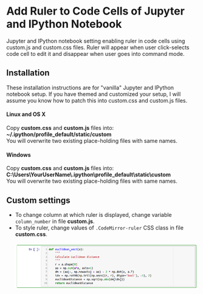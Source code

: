 # Add Ruler to Code Cells of Jupyter and IPython Notebook

Jupyter and IPython notebook setting enabling ruler in code cells using custom.js and custom.css files. Ruler will appear when user click-selects code cell to edit it and disappear when user goes into command mode.<br>

## Installation
These installation instructions are for "vanilla" Jupyter and IPython notebook setup. If you have themed and customized your setup, I will assume you know how to patch this into custom.css and custom.js files.
#### Linux and OS X
Copy **custom.css** and **custom.js** files into:<br>
**~/.ipython/profile_default/static/custom**<br>
You will overwrite two existing place-holding files with same names.<br>
#### Windows
Copy **custom.css** and **custom.js** files into:<br>
**C:\Users\YourUserName\\.ipython\profile_default\static\custom**<br>
You will overwrite two existing place-holding files with same names.<br>
## Custom settings
* To change column at which ruler is displayed, change variable `column_number` in file **custom.js**.
* To style ruler, change values of `.CodeMirror-ruler` CSS class in file **custom.css**.<br><br>
![alt txt](https://github.com/HyperionAnalytics/JupyterNotebook_ruler/blob/master/Jupyter_ruler.png "Ruler")
